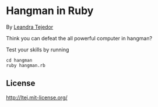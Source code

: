 # Hangman in Ruby
By [Leandra Tejedor](https://github.com/ltejedor)

Think you can defeat the all powerful computer in hangman?

Test your skills by running

```console
cd hangman
ruby hangman.rb
```

## License

http://ltej.mit-license.org/